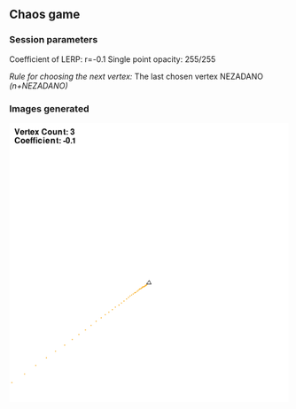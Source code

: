 ## Chaos game
### Session parameters

Coefficient of LERP: r=-0.1
Single point opacity: 255/255

*Rule for choosing the next vertex:*
The last chosen vertex NEZADANO _(n+NEZADANO)_
### Images generated

![Coefficient: -0.1 Vertex count: 3](vc3_c-0.1.png)